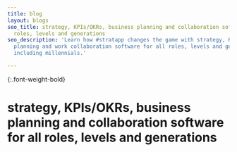 ```yaml
---
title: blog
layout: blogs
seo_title: strategy, KPIs/OKRs, business planning and collaboration software for all
  roles, levels and generations
seo_description: 'Learn how #stratapp changes the game with strategy, KPIs/OKRs, business
  planning and work collaboration software for all roles, levels and generations,
  including millennials.'

---
```

{:.font-weight-bold}

# strategy, KPIs/OKRs, business planning and collaboration software for all roles, levels and generations
